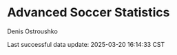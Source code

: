 # Advanced Soccer Statistics
Denis Ostroushko

<!-- gfm -->

Last successful data update: 2025-03-20 16:14:33 CST
